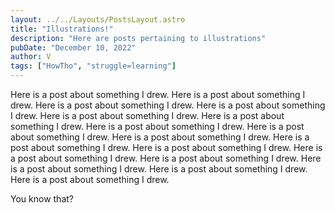 ```yaml
---
layout: ../../Layouts/PostsLayout.astro
title: "Illustrations!"
description: "Here are posts pertaining to illustrations"
pubDate: "December 10, 2022"
author: V
tags: ["HowTho", "struggle=learning"]
---
```




Here is a post about something I drew. Here is a post about something I drew. Here is a post about something I drew. Here is a post about something I drew. Here is a post about something I drew. Here is a post about something I drew. Here is a post about something I drew. Here is a post about something I drew. Here is a post about something I drew. Here is a post about something I drew. Here is a post about something I drew. Here is a post about something I drew. Here is a post about something I drew. Here is a post about something I drew. Here is a post about something I drew. Here is a post about something I drew. 

You know that?